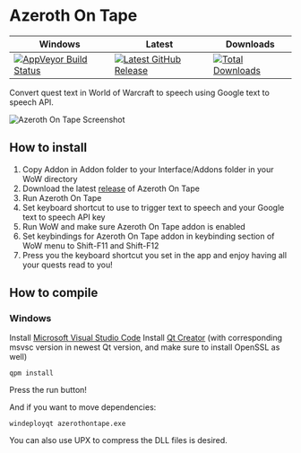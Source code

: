 # Azeroth On Tape

| Windows | Latest  | Downloads |
|---------|---------|-----------|
|[![AppVeyor Build Status](https://ci.appveyor.com/api/projects/status/lps610cuxephannr/branch/master?svg=true)](https://ci.appveyor.com/project/DungFu/azerothontape)|[![Latest GitHub Release](https://img.shields.io/github/release/DungFu/AzerothOnTape.svg)](https://github.com/DungFu/AzerothOnTape/releases/latest)|[![Total Downloads](https://img.shields.io/github/downloads/DungFu/AzerothOnTape/total.svg)](https://github.com/DungFu/AzerothOnTape/releases/latest)|

Convert quest text in World of Warcraft to speech using Google text to speech API.

![Azeroth On Tape Screenshot](https://i.imgur.com/z46IOfr.png)

## How to install
1. Copy Addon in Addon folder to your Interface/Addons folder in your WoW directory
2. Download the latest [release](https://github.com/DungFu/AzerothOnTape/releases) of Azeroth On Tape
3. Run Azeroth On Tape
4. Set keyboard shortcut to use to trigger text to speech and your Google text to speech API key
5. Run WoW and make sure Azeroth On Tape addon is enabled
6. Set keybindings for Azeroth On Tape addon in keybinding section of WoW menu to Shift-F11 and Shift-F12
7. Press you the keyboard shortcut you set in the app and enjoy having all your quests read to you!

## How to compile
### Windows
Install [Microsoft Visual Studio Code](https://code.visualstudio.com/download)
Install [Qt Creator](https://www.qt.io/download) (with corresponding msvsc version in newest Qt version, and make sure to install OpenSSL as well)
```
qpm install
```
Press the run button!

And if you want to move dependencies:
```
windeployqt azerothontape.exe
```
You can also use UPX to compress the DLL files is desired.
